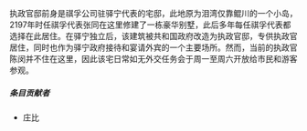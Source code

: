 执政官邸前身是祺孚公司驻驿宁代表的宅邸，此地原为泪湾仅靠鲲川的一个小岛，2197年时任祺孚代表张同在这里修建了一栋豪华别墅，此后多年每任祺孚代表都选择在此居住。在驿宁独立后，该建筑被共和国政府改造为执政官邸，专供执政官居住，同时也作为驿宁政府接待和宴请外宾的一个主要场所。然而，当前的执政官陈闵并不住在这里，因此该宅日常如无外交任务会于周一至周六开放给市民和游客参观。

##### 条目贡献者

* 庄比